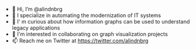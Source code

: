 - 👋 Hi, I’m @alindnbrg
- 👀 I specialize in automating the modernization of IT systems
- 🌱 I' m curious about how information graphs can be used to understand legacy applications
- 💞️ I'm interested in collaborating on graph visualization projects
- 📫 Reach me on Twitter at https://twitter.com/alindnbrg

<!---
alindnbrg/alindnbrg is a ✨ special ✨ repository because its `README.md` (this file) appears on your GitHub profile.
You can click the Preview link to take a look at your changes.
--->
